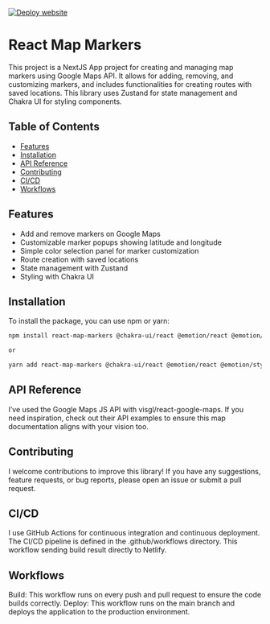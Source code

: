 [![Deploy website](https://github.com/ecamlioglu/react-map-markers/actions/workflows/deploy.yml/badge.svg?branch=main)](https://github.com/ecamlioglu/react-map-markers/actions/workflows/deploy.yml)

# React Map Markers

This project is a NextJS App project for creating and managing map markers using Google Maps API. It allows for adding, removing, and customizing markers, and includes functionalities for creating routes with saved locations. This library uses Zustand for state management and Chakra UI for styling components.

## Table of Contents

- [Features](#features)
- [Installation](#installation)
- [API Reference](#api-reference)
- [Contributing](#contributing)
- [CI/CD](#cicd)
- [Workflows](#workflows)
  
## Features

- Add and remove markers on Google Maps
- Customizable marker popups showing latitude and longitude
- Simple color selection panel for marker customization
- Route creation with saved locations
- State management with Zustand
- Styling with Chakra UI

## Installation

To install the package, you can use npm or yarn:

```bash
npm install react-map-markers @chakra-ui/react @emotion/react @emotion/styled framer-motion

or

yarn add react-map-markers @chakra-ui/react @emotion/react @emotion/styled framer-motion
```

## API Reference
I’ve used the Google Maps JS API with visgl/react-google-maps. If you need inspiration, check out their API examples to ensure this map documentation aligns with your vision too.

## Contributing
I welcome contributions to improve this library! If you have any suggestions, feature requests, or bug reports, please open an issue or submit a pull request. 

## CI/CD
I use GitHub Actions for continuous integration and continuous deployment. The CI/CD pipeline is defined in the .github/workflows directory. This workflow sending build result directly to Netlify.

## Workflows
Build: This workflow runs on every push and pull request to ensure the code builds correctly.
Deploy: This workflow runs on the main branch and deploys the application to the production environment.
